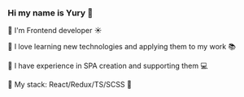 ### Hi my name is Yury 🐥 

:small_blue_diamond: I'm Frontend developer :sunny:

:small_blue_diamond: I love learning new technologies and applying them to my work 📚 

:small_blue_diamond: I have experience in SPA creation and supporting them :computer:

:small_blue_diamond: My stack: React/Redux/TS/SCSS 🚀
